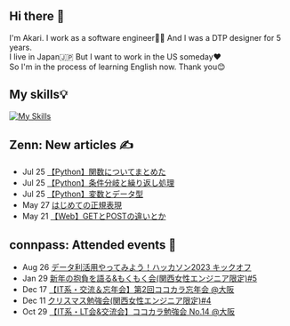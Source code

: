 ## Hi there 👋
 I'm Akari. I work as a software engineer👩‍💻 And I was a DTP designer for 5 years.<br>
 I live in Japan🇯🇵 But I want to work in the US someday❤️<br>
 So I'm in the process of learning English now. Thank you😊

## My skills💡
[![My Skills](https://skillicons.dev/icons?i=js,html,css,bootstrap,jquery,nodejs,angular,ruby,rails,sass,java,spring,php,mysql,regex,md,vscode,git,github,gitlab,linux,powershell,docker,ai,ps,xd,figma,twitter,discord,devto&perline=10)](https://skillicons.dev)

## Zenn: New articles ✍️
<!-- profile updater begin: zenn -->
- Jul 25 [【Python】関数についてまとめた](https://zenn.dev/miya_akari/articles/6ee0f113d6efc4)
- Jul 25 [【Python】条件分岐と繰り返し処理](https://zenn.dev/miya_akari/articles/73464786beecb9)
- Jul 25 [【Python】変数とデータ型](https://zenn.dev/miya_akari/articles/8c82cee5f43c04)
- May 27 [はじめての正規表現](https://zenn.dev/miya_akari/articles/eeea9851e8cb42)
- May 21 [【Web】GETとPOSTの違いとか](https://zenn.dev/miya_akari/articles/0ba19ecd916386)
<!-- profile updater end: zenn -->

## connpass: Attended events 🥳
<!-- profile updater begin: connpass -->
- Aug 26 [データ利活用やってみよう！ハッカソン2023 キックオフ](https://enjoy-pda.connpass.com/event/285236/)
- Jan 29 [新年の抱負を語る&もくもく会(関西女性エンジニア限定)#5](https://tech-woman-kansai.connpass.com/event/270642/)
- Dec 17 [【IT系・交流＆忘年会】第2回ココカラ忘年会 @大阪](https://kokokara.connpass.com/event/266516/)
- Dec 11 [クリスマス勉強会(関西女性エンジニア限定)#4](https://tech-woman-kansai.connpass.com/event/266627/)
- Oct 29 [【IT系・LT会&交流会】ココカラ勉強会 No.14 @大阪](https://kokokara.connpass.com/event/262504/)
<!-- profile updater end: connpass -->
